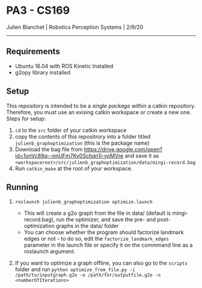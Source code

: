 # PA3 - CS169
Julien Blanchet | Robotics Perception Systems | 2/9/20

<hr>

## Requirements
* Ubuntu 16.04 with ROS Kinetic Installed
* g2opy library installed

## Setup

This repository is intended to be a *single package* within a catkin repository. Therefore, you must use an exising catkin workspace or create a new one. Steps for setup:

1. `cd` to the `src` folder of your catkin workspace
1. copy the contents of this repositrory into a folder titled `julienb_graphoptimization` (this is the package name)
1. Download the bag file from https://drive.google.com/open?id=1onVc88q--nnUFm7Kv0Schqn1i-yoMVre and save it as `<workspaceroot>/src/julienb_graphoptimization/data/mingi-record.bag`
1. Run `catkin_make` at the root of your workspace.

## Running
1. `roslaunch julienb_graphoptimization optimize.launch`
    * This will create a g2o graph from the file in data/ (default is mingi-record.bag), run the optimizer, and save the pre- and post- optimization graphs in the data/ folder
    * You can choose whether the program should factorize landmark edges or not - to do so, edit the `factorize_landmark_edges` parameter in the launch file or specify it on the commmand line as a roslaunch argument.

2. If you want to optimize a graph offline, you can also go to the `scripts` folder and run `python optimize_from_file.py -i /path/to/inputgraph.g2o -o /path/for/outputfile.g2o -n <numberOfIterations>`